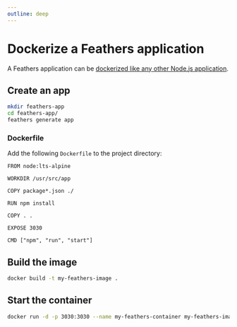 ```yaml
---
outline: deep
---
```


# Dockerize a Feathers application

A Feathers application can be [dockerized like any other Node.js application](https://nodejs.org/en/docs/guides/nodejs-docker-webapp/).

## Create an app

```sh
mkdir feathers-app
cd feathers-app/
feathers generate app
```

### Dockerfile

Add the following `Dockerfile` to the project directory:

```
FROM node:lts-alpine

WORKDIR /usr/src/app

COPY package*.json ./

RUN npm install

COPY . .

EXPOSE 3030

CMD ["npm", "run", "start"]
```

## Build the image

```sh
docker build -t my-feathers-image .
```

## Start the container

```sh
docker run -d -p 3030:3030 --name my-feathers-container my-feathers-image
```
